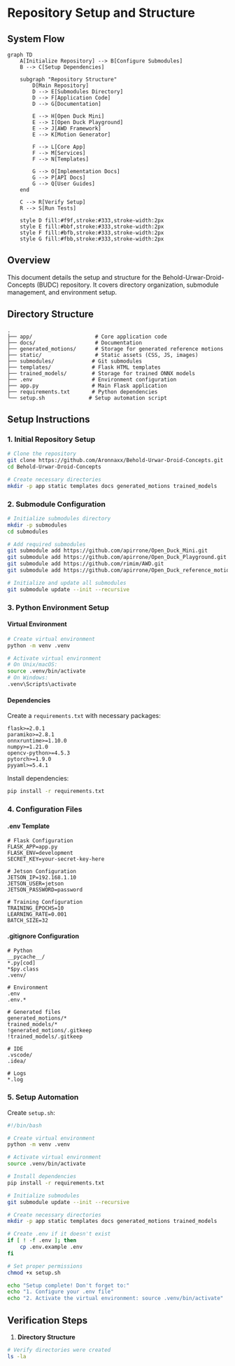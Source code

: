 # Repository Setup and Structure

## System Flow
```mermaid
graph TD
    A[Initialize Repository] --> B[Configure Submodules]
    B --> C[Setup Dependencies]
    
    subgraph "Repository Structure"
        D[Main Repository]
        D --> E[Submodules Directory]
        D --> F[Application Code]
        D --> G[Documentation]
        
        E --> H[Open Duck Mini]
        E --> I[Open Duck Playground]
        E --> J[AWD Framework]
        E --> K[Motion Generator]
        
        F --> L[Core App]
        F --> M[Services]
        F --> N[Templates]
        
        G --> O[Implementation Docs]
        G --> P[API Docs]
        G --> Q[User Guides]
    end
    
    C --> R[Verify Setup]
    R --> S[Run Tests]
    
    style D fill:#f9f,stroke:#333,stroke-width:2px
    style E fill:#bbf,stroke:#333,stroke-width:2px
    style F fill:#bfb,stroke:#333,stroke-width:2px
    style G fill:#fbb,stroke:#333,stroke-width:2px
```

## Overview
This document details the setup and structure for the Behold-Urwar-Droid-Concepts (BUDC) repository. It covers directory organization, submodule management, and environment setup.

## Directory Structure
```
.
├── app/                    # Core application code
├── docs/                   # Documentation
├── generated_motions/      # Storage for generated reference motions
├── static/                 # Static assets (CSS, JS, images)
├── submodules/            # Git submodules
├── templates/             # Flask HTML templates
├── trained_models/        # Storage for trained ONNX models
├── .env                   # Environment configuration
├── app.py                 # Main Flask application
├── requirements.txt       # Python dependencies
└── setup.sh              # Setup automation script
```

## Setup Instructions

### 1. Initial Repository Setup
```bash
# Clone the repository
git clone https://github.com/Aronnaxx/Behold-Urwar-Droid-Concepts.git
cd Behold-Urwar-Droid-Concepts

# Create necessary directories
mkdir -p app static templates docs generated_motions trained_models
```

### 2. Submodule Configuration
```bash
# Initialize submodules directory
mkdir -p submodules
cd submodules

# Add required submodules
git submodule add https://github.com/apirrone/Open_Duck_Mini.git
git submodule add https://github.com/apirrone/Open_Duck_Playground.git
git submodule add https://github.com/rimim/AWD.git
git submodule add https://github.com/apirrone/Open_Duck_reference_motion_generator.git

# Initialize and update all submodules
git submodule update --init --recursive
```

### 3. Python Environment Setup

#### Virtual Environment
```bash
# Create virtual environment
python -m venv .venv

# Activate virtual environment
# On Unix/macOS:
source .venv/bin/activate
# On Windows:
.venv\Scripts\activate
```

#### Dependencies
Create a `requirements.txt` with necessary packages:
```
flask>=2.0.1
paramiko>=2.8.1
onnxruntime>=1.10.0
numpy>=1.21.0
opencv-python>=4.5.3
pytorch>=1.9.0
pyyaml>=5.4.1
```

Install dependencies:
```bash
pip install -r requirements.txt
```

### 4. Configuration Files

#### .env Template
```env
# Flask Configuration
FLASK_APP=app.py
FLASK_ENV=development
SECRET_KEY=your-secret-key-here

# Jetson Configuration
JETSON_IP=192.168.1.10
JETSON_USER=jetson
JETSON_PASSWORD=password

# Training Configuration
TRAINING_EPOCHS=10
LEARNING_RATE=0.001
BATCH_SIZE=32
```

#### .gitignore Configuration
```gitignore
# Python
__pycache__/
*.py[cod]
*$py.class
.venv/

# Environment
.env
.env.*

# Generated files
generated_motions/*
trained_models/*
!generated_motions/.gitkeep
!trained_models/.gitkeep

# IDE
.vscode/
.idea/

# Logs
*.log
```

### 5. Setup Automation
Create `setup.sh`:
```bash
#!/bin/bash

# Create virtual environment
python -m venv .venv

# Activate virtual environment
source .venv/bin/activate

# Install dependencies
pip install -r requirements.txt

# Initialize submodules
git submodule update --init --recursive

# Create necessary directories
mkdir -p app static templates docs generated_motions trained_models

# Create .env if it doesn't exist
if [ ! -f .env ]; then
    cp .env.example .env
fi

# Set proper permissions
chmod +x setup.sh

echo "Setup complete! Don't forget to:"
echo "1. Configure your .env file"
echo "2. Activate the virtual environment: source .venv/bin/activate"
```

## Verification Steps

1. **Directory Structure**
```bash
# Verify directories were created
ls -la
```
